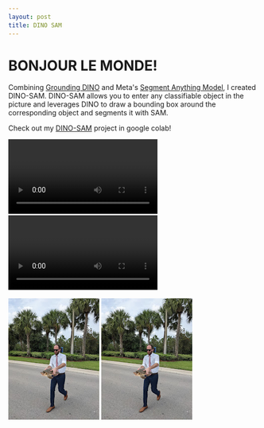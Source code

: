 ```yaml
---
layout: post
title: DINO SAM
---
```

# BONJOUR LE MONDE!
Combining [Grounding DINO](https://arxiv.org/abs/2303.05499) and Meta's [Segment Anything Model](https://ai.facebook.com/research/publications/segment-anything/), I created DINO-SAM.
DINO-SAM allows you to enter any classifiable object in the picture and leverages DINO to draw a bounding box around the corresponding object and segments it with SAM.

Check out my [DINO-SAM](https://colab.research.google.com/drive/1b6gJnGg-7yH4wZh5AcuwrMhTszJLADMU#scrollTo=9WsX4OaqdGYU) project in google colab!

<video controls>
  <source src="/assets/out.mp4" type="video/mp4">
Your browser does not support the video tag.
</video>

<video controls>
  <source src="out.mp4" type="video/mp4">
Your browser does not support the video tag.
</video>

![lfn](../assets/lfn.jpg)
![lfn](/assets/lfn.jpg)